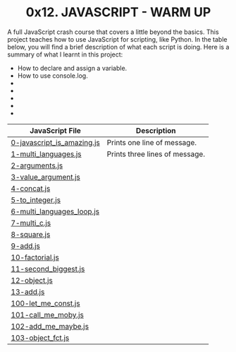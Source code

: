 <h1 align="center"><b>0x12. JAVASCRIPT - WARM UP</b></h1>

A full JavaScript crash course that covers a little beyond the basics. This project teaches how to use JavaScript for scripting, like Python. In the table below, you will find a brief description of what each script is doing. Here is a summary of what I learnt in this project:

<ul>
<li>How to declare and assign a variable.</li>
<li>How to use console.log.</li>
<li></li>
<li></li>
<li></li>
<li></li>
<li></li>
</ul>

|JavaScript File| Description|
|--- |---|
|[0-javascript_is_amazing.js](https://github.com/GM-Samuelstein/alx-higher_level_programming/blob/master/0x12-javascript-warm_up/0-javascript_is_amazing.js)|Prints one line of message.|
|[1-multi_languages.js](https://github.com/GM-Samuelstein/alx-higher_level_programming/blob/master/0x12-javascript-warm_up/1-multi_languages.js)|Prints three lines of message.|
|[2-arguments.js](https://github.com/GM-Samuelstein/alx-higher_level_programming/blob/master/0x12-javascript-warm_up/2-arguments.js)||
|[3-value_argument.js](https://github.com/GM-Samuelstein/alx-higher_level_programming/blob/master/0x12-javascript-warm_up/3-value_argument.js)||
|[4-concat.js](https://github.com/GM-Samuelstein/alx-higher_level_programming/blob/master/0x12-javascript-warm_up/4-concat.js)||
|[5-to_integer.js](https://github.com/GM-Samuelstein/alx-higher_level_programming/blob/master/0x12-javascript-warm_up/5-to_integer.js)||
|[6-multi_languages_loop.js](https://github.com/GM-Samuelstein/alx-higher_level_programming/blob/master/0x12-javascript-warm_up/6-multi_languages_loop.js)||
|[7-multi_c.js](https://github.com/GM-Samuelstein/alx-higher_level_programming/blob/master/0x12-javascript-warm_up/7-multi_c.js)||
|[8-square.js](https://github.com/GM-Samuelstein/alx-higher_level_programming/blob/master/0x12-javascript-warm_up/8-square.js)||
|[9-add.js](https://github.com/GM-Samuelstein/alx-higher_level_programming/blob/master/0x12-javascript-warm_up/9-add.js)||
|[10-factorial.js](https://github.com/GM-Samuelstein/alx-higher_level_programming/blob/master/0x12-javascript-warm_up/10-factorial.js)||
|[11-second_biggest.js](https://github.com/GM-Samuelstein/alx-higher_level_programming/blob/master/0x12-javascript-warm_up/11-second_biggest.js)||
|[12-object.js](https://github.com/GM-Samuelstein/alx-higher_level_programming/blob/master/0x12-javascript-warm_up/12-object.js)||
|[13-add.js](https://github.com/GM-Samuelstein/alx-higher_level_programming/blob/master/0x12-javascript-warm_up/13-add.js)||
|[100-let_me_const.js](https://github.com/GM-Samuelstein/alx-higher_level_programming/blob/master/0x12-javascript-warm_up/100-let_me_const.js)||
|[101-call_me_moby.js](https://github.com/GM-Samuelstein/alx-higher_level_programming/blob/master/0x12-javascript-warm_up/101-call_me_moby.js)||
|[102-add_me_maybe.js](https://github.com/GM-Samuelstein/alx-higher_level_programming/blob/master/0x12-javascript-warm_up/102-add_me_maybe.js)||
|[103-object_fct.js](https://github.com/GM-Samuelstein/alx-higher_level_programming/blob/master/0x12-javascript-warm_up/103-object_fct.js)||
